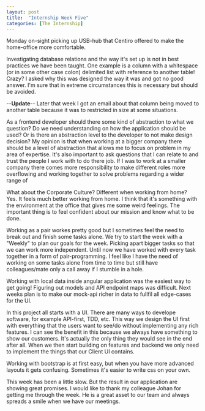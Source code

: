 ```yaml
---
layout: post
title:  "Internship Week Five"
categories: [The Internship]
---
```


Monday on-sight picking up USB-hub that Centiro offered to make the home-office more comfortable.

Investigating database relations and the way it's set up is not in best practices we have been taught.
One example is a column with a whitespace (or in some other case colon) delimited list with reference to another table! Crazy?
I asked why this was designed the way it was and got no good answer. I'm sure that in extreme circumstances this is necessary but should be avoided.

--**Update**--
Later that week I got an email about that column being moved to another table because it was to restricted in size at some situations.

As a frontend developer should there some kind of abstraction to what we question?
Do we need understanding on how the application should be used? Or is there an abstraction level to the developer to not make design decision?
My opinion is that when working at a bigger company there should be a level of abstraction that allows me to focus on problem in my area of expertise.
It's also important to ask questions that I can relate to and trust the people I work with to do there job.
If I was to work at a smaller company there comes more responsibility to make different roles more overflowing and working together to solve problems regarding a wider range of 

What about the Corporate Culture? Different when working from home?
Yes. It feels much better working from home. I think that it's something with the environment at the office that gives me some weird feelings.
The important thing is to feel confident about our mission and know what to be done.

Working as a pair workes pretty good but I sometimes feel the need to break out and finish some tasks alone. 
We try to start the week with a "Weekly" to plan our goals for the week. 
Picking apart bigger tasks so that we can work more independent. Until now we have worked with every task together in a form of pair-programming.
I feel like I have the need of working on some tasks alone from time to time but still have colleagues/mate only a call away if I stumble in a hole.

Working with local data inside angular application was the easiest way to get going!
Figuring out models and API endpoint maps was difficult. Next weeks plan is to make our mock-api richer in data to fullfil all edge-cases for the UI.

In this project all starts with a UI. There are many ways to develope software, for example API-first, TDD, etc. 
This way we design the UI first with everything that the users want to see/do without implementing any rich features. I can see the benefit in this because
we always have something to show our customers. It's actually the only thing they would see in the end after all. When we then start building on features and backend we only need to implement the things that our Client UI contains. 

Working with bootstrap is at first easy, but when you have more advanced layouts it gets confusing. Sometimes it's easier to write css on your own.

This week has been a little slow. But the result in our application are showing great promises. I would like to thank my colleague Johan for getting me through the week.
He is a great asset to our team and always spreads a smile when we have our meetings.